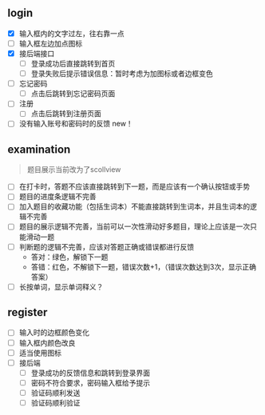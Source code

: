 ## login
- [x] 输入框内的文字过左，往右靠一点
- [ ] 输入框左边加点图标
- [x] 接后端接口
    - [ ] 登录成功后直接跳转到首页
    - [ ] 登录失败后提示错误信息：暂时考虑为加图标或者边框变色
- [ ] 忘记密码
    - [ ] 点击后跳转到忘记密码页面
- [ ] 注册
    - [ ] 点击后跳转到注册页面
- [ ] 没有输入账号和密码时的反馈 new！

## examination
> 题目展示当前改为了scollview
- [ ] 在打卡时，答题不应该直接跳转到下一题，而是应该有一个确认按钮或手势
- [ ] 题目的进度条逻辑不完善
- [ ] 加入题目的收藏功能（包括生词本）不能直接跳转到生词本，并且生词本的逻辑不完善
- [ ] 题目的展示逻辑不完善，当前可以一次性滑动好多题目，理论上应该是一次只能滑动一题
- [ ] 判断题的逻辑不完善，应该对答题正确或错误都进行反馈
    - 答对：绿色，解锁下一题
    - 答错：红色，不解锁下一题，错误次数+1，（错误次数达到3次，显示正确答案）
- [ ] 长按单词，显示单词释义？

## register
- [ ] 输入时的边框颜色变化
- [ ] 输入框内颜色改良
- [ ] 适当使用图标
- [ ] 接后端
	- [ ] 登录成功的反馈信息和跳转到登录界面
	- [ ] 密码不符合要求，密码输入框给予提示
	- [ ] 验证码顺利发送
	- [ ] 验证码顺利验证